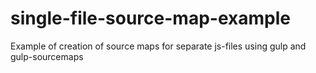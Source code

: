 single-file-source-map-example
==============================

Example of creation of source maps for separate js-files using gulp and gulp-sourcemaps
